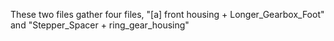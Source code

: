 These two files gather four files, "[a] front housing + Longer_Gearbox_Foot" and "Stepper_Spacer + ring_gear_housing"
